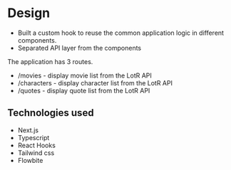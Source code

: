 # Design
- Built a custom hook to reuse the common application logic in different components.
- Separated API layer from the components

The application has 3 routes.
* /movies - display movie list from the LotR API
* /characters - display character list from the LotR API
* /quotes - display quote list from the LotR API

## Technologies used
* Next.js
* Typescript
* React Hooks
* Tailwind css
* Flowbite